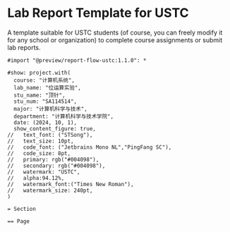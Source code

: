 # Lab Report Template for USTC

A template suitable for USTC students (of course, you can freely modify it for any school or organization) to complete course assignments or submit lab reports.

```typ
#import "@preview/report-flow-ustc:1.1.0": *

#show: project.with(
  course: "计算机系统",
  lab_name: "位运算实验",
  stu_name: "顶针",
  stu_num: "SA114514",
  major: "计算机科学与技术",
  department: "计算机科学与技术学院",
  date: (2024, 10, 1),
  show_content_figure: true,
//   text_font: ("STSong"),
//   text_size: 10pt,
//   code_font: ("Jetbrains Mono NL","PingFang SC"),
//   code_size: 8pt,
//   primary: rgb("#004098"),
//   secondary: rgb("#004098"),
//   watermark: "USTC",
//   alpha:94.12%,
//   watermark_font:("Times New Roman"),
//   watermark_size: 240pt,
)

= Section

== Page
```
